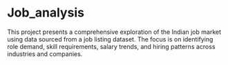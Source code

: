 # Job_analysis
This project presents a comprehensive exploration of the Indian job market using data sourced from a job listing dataset. The focus is on identifying role demand, skill requirements, salary trends, and hiring patterns across industries and companies.
